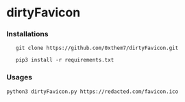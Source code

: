 # dirtyFavicon

### Installations

```
   git clone https://github.com/0xthem7/dirtyFavicon.git
```
```
   pip3 install -r requirements.txt
```

### Usages 
```
python3 dirtyFavicon.py https://redacted.com/favicon.ico
```
